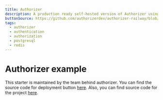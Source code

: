 ```yaml
---
title: Authorizer
description: A production ready self-hosted version of Authorizer using a PostgreSQL database and Redis
buttonSource: https://github.com/authorizerdev/authorizer-railway/blob/main/README.md
tags:
  - authorizer
  - authentication
  - authorization
  - postgresql
  - redis
---
```


# Authorizer example

This starter is maintained by the team behind authorizer. You can find the source code for deployment button [here](https://github.com/authorizerdev/authorizer-railway). Also, you can find source code for the project [here](https://github.com/authorizerdev/authorizer).
